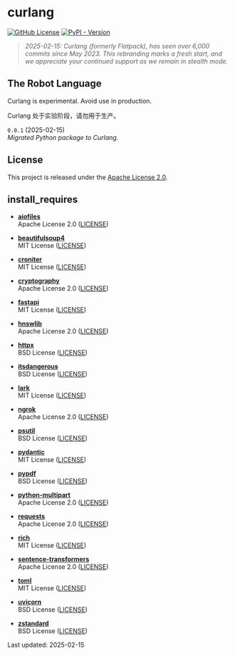 # curlang

[![GitHub License](https://img.shields.io/github/license/romlin/curlang)](https://github.com/romlin/curlang/blob/main/LICENSE) [![PyPI - Version](https://img.shields.io/pypi/v/curlang)](https://pypi.org/project/curlang/)

> *2025-02-15: Curlang (formerly Flatpack), has seen over 6,000 commits since May 2023. This rebranding marks a fresh start, and we appreciate your continued support as we remain in stealth mode.*

## The Robot Language

Curlang is experimental. Avoid use in production.

Curlang 处于实验阶段，请勿用于生产。

`0.0.1` (2025-02-15)\
*Migrated Python package to Curlang.*

## License

This project is released under the [Apache License 2.0](https://github.com/romlin/curlang/blob/main/LICENSE).

## install_requires

- **[aiofiles](https://pypi.org/project/aiofiles/)**\
  Apache License 2.0 ([LICENSE](https://github.com/Tinche/aiofiles/blob/main/LICENSE))

- **[beautifulsoup4](https://pypi.org/project/beautifulsoup4/)**\
  MIT License ([LICENSE](https://pypi.org/project/beautifulsoup4/))

- **[croniter](https://pypi.org/project/croniter/)**\
  MIT License ([LICENSE](https://github.com/kiorky/croniter/blob/master/LICENSE))

- **[cryptography](https://pypi.org/project/cryptography/)**\
  Apache License 2.0 ([LICENSE](https://github.com/pyca/cryptography/blob/main/LICENSE))

- **[fastapi](https://pypi.org/project/fastapi/)**\
  MIT License ([LICENSE](https://github.com/tiangolo/fastapi/blob/master/LICENSE))

- **[hnswlib](https://pypi.org/project/hnswlib/)**\
  Apache License 2.0 ([LICENSE](https://github.com/nmslib/hnswlib/blob/master/LICENSE))

- **[httpx](https://pypi.org/project/httpx/)**\
  BSD License ([LICENSE](https://github.com/encode/httpx/blob/master/LICENSE.md))

- **[itsdangerous](https://pypi.org/project/itsdangerous/)**\
  BSD License ([LICENSE](https://github.com/pallets/itsdangerous/blob/main/LICENSE.txt))

- **[lark](https://pypi.org/project/lark/)**\
  MIT License ([LICENSE](https://github.com/lark-parser/lark/blob/master/LICENSE))

- **[ngrok](https://pypi.org/project/ngrok/)**\
  Apache License 2.0 ([LICENSE](https://github.com/ngrok/ngrok-python/blob/main/LICENSE-APACHE))

- **[psutil](https://pypi.org/project/psutil/)**\
  BSD License ([LICENSE](https://github.com/giampaolo/psutil/blob/master/LICENSE))

- **[pydantic](https://pypi.org/project/pydantic/)**\
  MIT License ([LICENSE](https://github.com/pydantic/pydantic/blob/main/LICENSE))

- **[pypdf](https://pypi.org/project/pypdf/)**\
  BSD License ([LICENSE](https://github.com/py-pdf/pypdf/blob/main/LICENSE))

- **[python-multipart](https://pypi.org/project/python-multipart/)**\
  Apache License 2.0 ([LICENSE](https://github.com/Kludex/python-multipart/blob/master/LICENSE.txt))

- **[requests](https://pypi.org/project/requests/)**\
  Apache License 2.0 ([LICENSE](https://github.com/psf/requests/blob/main/LICENSE))

- **[rich](https://pypi.org/project/rich/)**\
  MIT License ([LICENSE](https://github.com/Textualize/rich/blob/master/LICENSE))

- **[sentence-transformers](https://pypi.org/project/sentence-transformers/)**\
  Apache License 2.0 ([LICENSE](https://github.com/UKPLab/sentence-transformers/blob/master/LICENSE))

- **[toml](https://pypi.org/project/toml/)**\
  MIT License ([LICENSE](https://github.com/uiri/toml/blob/master/LICENSE))

- **[uvicorn](https://pypi.org/project/uvicorn/)**\
  BSD License ([LICENSE](https://github.com/encode/uvicorn/blob/master/LICENSE.md))

- **[zstandard](https://pypi.org/project/zstandard/)**\
  BSD License ([LICENSE](https://github.com/indygreg/python-zstandard/blob/main/LICENSE))

Last updated: 2025-02-15